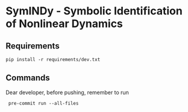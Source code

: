 # SymINDy - Symbolic Identification of Nonlinear Dynamics

## Requirements

```commandline
pip install -r requirements/dev.txt
```

## Commands
Dear developer, before pushing, remember to run

```commandline
 pre-commit run --all-files
```
